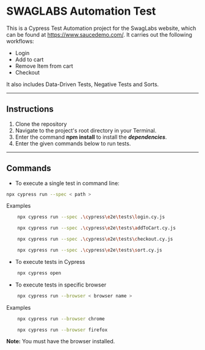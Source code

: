 # SWAGLABS Automation Test 

This is a Cypress Test Automation project for the SwagLabs website, which can be found at https://www.saucedemo.com/. It carries out the following workflows:

* Login
* Add to cart 
* Remove Item from cart 
* Checkout

It also includes Data-Driven Tests, Negative Tests and Sorts.

---

## Instructions

1. Clone the repository
2. Navigate to the project's root directory in your Terminal.
3. Enter the command **npm install** to install the ***dependencies***.
4. Enter the given commands below to run tests.

---

## Commands

* To execute a single test in command line:
```bash
npx cypress run --spec < path >
```
Examples
```bash
    npx cypress run --spec .\cypress\e2e\tests\login.cy.js
```
```bash
    npx cypress run --spec .\cypress\e2e\tests\addToCart.cy.js
```
```bash
    npx cypress run --spec .\cypress\e2e\tests\checkout.cy.js
```
```bash
    npx cypress run --spec .\cypress\e2e\tests\sort.cy.js
```
* To execute tests in Cypress
```bash
    npx cypress open
```
* To execute tests in specific browser
```bash
    npx cypress run --browser < browser name >
```
Examples
```bash
    npx cypress run --browser chrome
```
```bash
    npx cypress run --browser firefox
```
**Note:** You must have the browser installed.